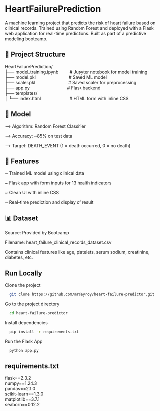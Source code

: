 
# HeartFailurePrediction
A machine learning project that predicts the risk of heart failure based on clinical records. Trained using Random Forest and deployed with a Flask web application for real-time predictions. Built as part of a predictive modeling bootcamp.


## 📁 Project Structure

HeartFailurePrediction/\
├── model_training.ipynb &emsp;&emsp;      # Jupyter notebook for model training\
├── model.pkl        &emsp;&emsp;&emsp;&emsp;&emsp;&emsp;&emsp;          # Saved ML model\
├── scaler.pkl   &emsp;&emsp;&emsp;&emsp;&emsp;&emsp;&emsp;              # Saved scaler for preprocessing\
├── app.py   &emsp;&emsp;&emsp;&emsp;&emsp;&emsp;&emsp;&emsp;                  # Flask backend\
├── templates/\
│   └── index.html     &emsp;&emsp;&emsp;&emsp;&emsp;&emsp;        # HTML form with inline CSS


## 🧠 Model

--> Algorithm: Random Forest Classifier

--> Accuracy: ~85% on test data

--> Target: DEATH_EVENT (1 = death occurred, 0 = no death)
## 🚀 Features

~ Trained ML model using clinical data

~ Flask app with form inputs for 13 health indicators

~ Clean UI with inline CSS

~ Real-time prediction and display of result
## 📊 Dataset

Source: Provided by Bootcamp

Filename: heart_failure_clinical_records_dataset.csv

Contains clinical features like age, platelets, serum sodium, creatinine, diabetes, etc.
## Run Locally

Clone the project

```bash
  git clone https://github.com/mrdeyroy/heart-failure-predictor.git
```

Go to the project directory

```bash
  cd heart-failure-predictor
```

Install dependencies

```bash
  pip install -r requirements.txt
```

Run the Flask App

```bash
  python app.py

```


## requirements.txt
flask==2.3.2\
numpy==1.24.3\
pandas==2.1.0\
scikit-learn==1.3.0\
matplotlib==3.7.1\
seaborn==0.12.2
